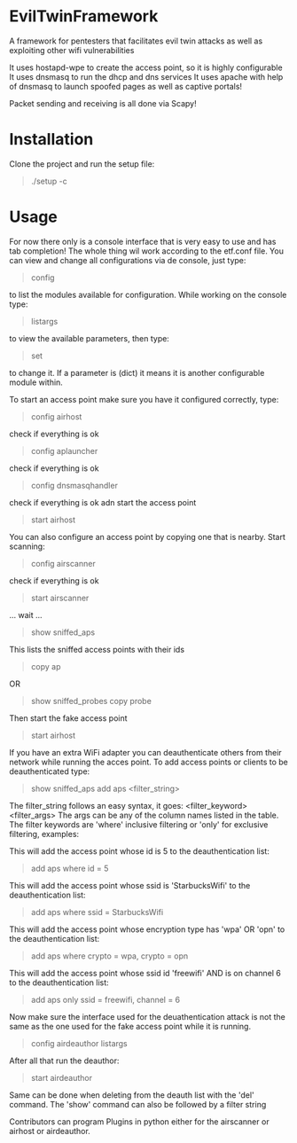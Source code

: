 # EvilTwinFramework
A framework for pentesters that facilitates evil twin attacks as well as exploiting other wifi vulnerabilities

It uses hostapd-wpe to create the access point, so it is highly configurable
It uses dnsmasq to run the dhcp and dns services
It uses apache with help of dnsmasq to launch spoofed pages as well as captive portals!

Packet sending and receiving is all done via Scapy!

# Installation

Clone the project and run the setup file:

> ./setup -c

# Usage

For now there only is a console interface that is very easy to use and has tab completion!
The whole thing wil work according to the etf.conf file.
You can view and change all configurations via de console, just type:

> config <tab> 

to list the modules available for configuration.
While working on the console type:

> listargs

to view the available parameters, then type:

> set <parameter> <value>

to change it.
If a parameter is (dict) it means it is another configurable module within.

To start an access point make sure you have it configured correctly, type:

> config airhost

check if everything is ok

> config aplauncher

check if everything is ok

> config dnsmasqhandler

check if everything is ok adn start the access point

> start airhost

You can also configure an access point by copying one that is nearby.
Start scanning:

> config airscanner

check if everything is ok

> start airscanner

... wait ...

> show sniffed_aps

This lists the sniffed access points with their ids

> copy ap <id>

OR

> show sniffed_probes
> copy probe <id>

Then start the fake access point

> start airhost


If you have an extra WiFi adapter you can deauthenticate others from their network while running the acces point.
To add access points or clients to be deauthenticated type:

> show sniffed_aps
> add aps <filter_string>

The filter_string follows an easy syntax, it goes:
<filter_keyword> <filter_args>
The args can be any of the column names listed in the table.
The filter keywords are 'where' inclusive filtering or 'only' for exclusive filtering, examples:

This will add the access point whose id is 5 to the deauthentication list:

> add aps where id = 5

This will add the access point whose ssid is 'StarbucksWifi' to the deauthentication list:

> add aps where ssid = StarbucksWifi

This will add the access point whose encryption type has 'wpa' OR 'opn' to the deauthentication list:

> add aps where crypto = wpa, crypto = opn

This will add the access point whose ssid id 'freewifi' AND is on channel 6 to the deauthentication list:

> add aps only ssid = freewifi, channel = 6

Now make sure the interface used for the deuathentication attack 
is not the same as the one used for the fake access point while it is running.

> config airdeauthor
> listargs

After all that run the deauthor:

> start airdeauthor

Same can be done when deleting from the deauth list with the 'del' command.
The 'show' command can also be followed by a filter string


Contributors can program Plugins in python either for the airscanner or airhost or airdeauthor.
